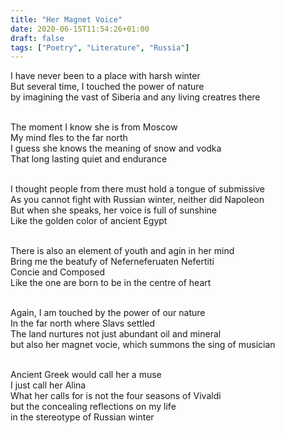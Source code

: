 ```yaml
---
title: "Her Magnet Voice"
date: 2020-06-15T11:54:26+01:00
draft: false
tags: ["Poetry", "Literature", "Russia"]
---
```


<p style="text-align:left">
I have never been to a place with harsh winter<br>
But several time, I touched the power of nature<br>
by imagining the vast of Siberia and any living creatres there<br>
<br>

The moment I know she is from Moscow<br>
My mind fles to the far north<br>
I guess she knows the meaning of snow and vodka<br>
That long lasting quiet and endurance<br>
<br>

I thought people from there must hold a tongue of submissive<br>
As you cannot fight with Russian winter, neither did Napoleon<br>
But when she speaks, her voice is full of sunshine<br>
Like the golden color of ancient Egypt<br>
<br>

There is also an element of youth and agin in her mind<br>
Bring me the beatufy of Neferneferuaten Nefertiti<br>
Concie and Composed<br>
Like the one are born to be in the centre of heart<br>
<br>

Again, I am touched by the power of our nature<br>
In the far north where Slavs settled<br>
The land nurtures not just abundant oil and mineral<br>
but also her magnet vocie, which summons the sing of musician<br>
<br>

Ancient Greek would call her a muse<br>
I just call her Alina<br>
What her calls for is not the four seasons of  Vivaldi<br>
but the concealing reflections on my life<br>
in the stereotype of Russian winter<br>
</p>
